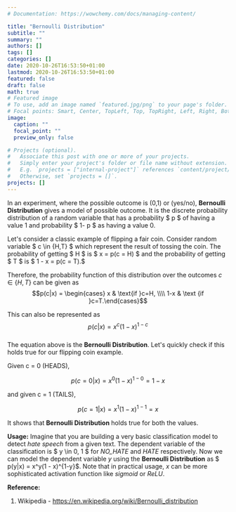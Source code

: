 ```yaml
---
# Documentation: https://wowchemy.com/docs/managing-content/

title: "Bernoulli Distribution"
subtitle: ""
summary: ""
authors: []
tags: []
categories: []
date: 2020-10-26T16:53:50+01:00
lastmod: 2020-10-26T16:53:50+01:00
featured: false
draft: false
math: true
# Featured image
# To use, add an image named `featured.jpg/png` to your page's folder.
# Focal points: Smart, Center, TopLeft, Top, TopRight, Left, Right, BottomLeft, Bottom, BottomRight.
image:
  caption: ""
  focal_point: ""
  preview_only: false

# Projects (optional).
#   Associate this post with one or more of your projects.
#   Simply enter your project's folder or file name without extension.
#   E.g. `projects = ["internal-project"]` references `content/project/deep-learning/index.md`.
#   Otherwise, set `projects = []`.
projects: []
---
```

In an experiment, where the possible outcome is (0,1) or (yes/no), **Bernoulli Distribution** gives a model of possible outcome. It is the discrete probability distribution of a random variable that has a probability $ p $ of having a value 1 and probability $ 1- p $ as having a value 0.

Let's consider a classic example of flipping a fair coin. Consider random variable $ c \in \{H,T\} $ which represent the result of tossing the coin. The probability of getting $ H $ is $ x = p(c = H) $ and the probability of getting $ T $ is $ 1 - x = p(c = T).$

Therefore, the probability function of this distribution over the outcomes $c \in \{H,T\}$  can be given as
$$p(c|x) = \begin{cases} x & \text{if }c=H, \\\\
1-x & \text {if }c=T.\end{cases}$$

This can also be represented as $$ p(c|x) = x^c(1 - x)^{1-c}$$  
The equation above is the **Bernoulli Distribution**.
Let's quickly check if this holds true for our flipping coin example.

Given c = 0 (HEADS),

$$p(c = 0 | x) = x^0(1 - x)^{1-0} = 1-x $$

and given c = 1 (TAILS),

$$p(c = 1 | x) = x^1(1 - x)^{1-1} = x $$

It shows that **Bernoulli Distribution** holds true for both the values.

**Usage:** Imagine that you are building a very basic classification model to detect _hate speech_ from a given text. The dependent variable of the classification is $ y \in 0, 1 $ for _NO_HATE_ and _HATE_ respectively. Now we can model the dependent variable $y$ using the **Bernoulli Distribution** as $ p(y|x) = x^y(1 - x)^{1-y}$. Note that in practical usage, $x$ can be more sophisticated activation function like _sigmoid_ or _ReLU_.


**Reference:**

1. Wikipedia - https://en.wikipedia.org/wiki/Bernoulli_distribution
